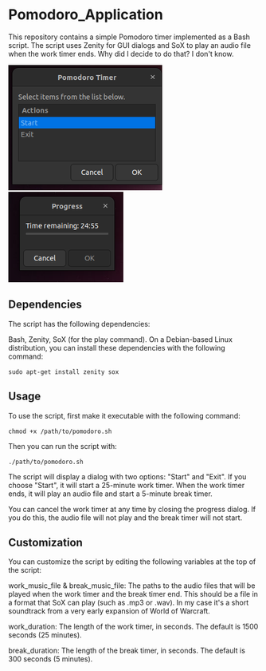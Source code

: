 # Pomodoro_Application

This repository contains a simple Pomodoro timer implemented as a Bash script. The script uses Zenity for GUI dialogs and SoX to play an audio file when the work timer ends. Why did I decide to do that? I don't know.

![alt text](<assets/Screenshot from 2024-02-08 23-23-40.png>) ![alt text](<assets/Screenshot from 2024-02-08 23-24-07.png>)

## Dependencies
The script has the following dependencies:

Bash,
Zenity,
SoX (for the play command).
On a Debian-based Linux distribution, you can install these dependencies with the following command:

```
sudo apt-get install zenity sox
```

## Usage
To use the script, first make it executable with the following command:

```
chmod +x /path/to/pomodoro.sh
```

Then you can run the script with:

```
./path/to/pomodoro.sh
```

The script will display a dialog with two options: "Start" and "Exit". If you choose "Start", it will start a 25-minute work timer. When the work timer ends, it will play an audio file and start a 5-minute break timer.

You can cancel the work timer at any time by closing the progress dialog. If you do this, the audio file will not play and the break timer will not start.

## Customization
You can customize the script by editing the following variables at the top of the script:

work_music_file & break_music_file: The paths to the audio files that will be played when the work timer and the break timer end. This should be a file in a format that SoX can play (such as .mp3 or .wav). In my case it's a short soundtrack from a very early expansion of World of Warcraft.

work_duration: The length of the work timer, in seconds. The default is 1500 seconds (25 minutes).

break_duration: The length of the break timer, in seconds. The default is 300 seconds (5 minutes).